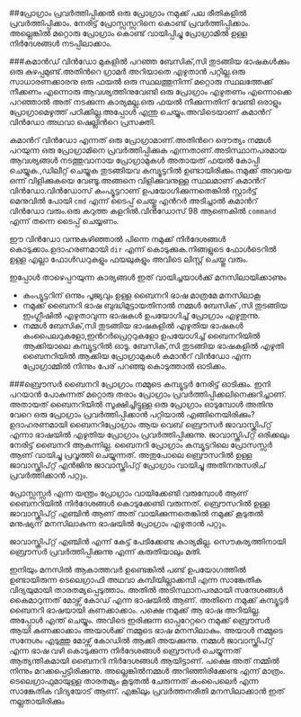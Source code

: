 ##പ്രോഗ്രാം പ്രവര്‍ത്തിപ്പിക്കല്‍
ഒരു പ്രോഗ്രാം നമുക്ക് പല രീതികളില്‍ പ്രവര്‍ത്തിപ്പിക്കാം. നേരിട്ട് പ്രോസ്സസ്സറിനെ കൊണ്ട് പ്രവര്‍ത്തിപ്പിക്കാം. അല്ലെങ്കില്‍ മറ്റൊരു പ്രോഗ്രാം കൊണ്ട് വായിപ്പിച്ചു പ്രോഗ്രാമില്‍ ഉള്ള നിര്‍ദേശങ്ങള്‍ നടപ്പിലാക്കാം.

###കമാന്‍ഡ് വിന്‍ഡോ
മുകളില്‍ പറഞ്ഞ ബേസിക്,സി തുടങ്ങിയ ഭാഷകള്‍ക്കും ഒരു കുഴപ്പമുണ്ട്.അതിന്‍റെ ഗ്രാമര്‍ അറിയാതെ എഴുതാന്‍ പറ്റില്ല.ഒരു സാധാരണക്കാരനു ഒരു ഫയല്‍ ഒരു സ്ഥലത്തുനിന്ന് മറ്റൊരു സ്ഥലത്തേക്ക് നീക്കണം എന്നൊരു ആവശ്യത്തിനുവേണ്ടി ഒരു പ്രോഗ്രാം എഴുതണം എന്നൊക്കെ പറഞ്ഞാല്‍ അത് നടക്കുന്ന കാര്യമല്ല.ഒരു ഫയല്‍ നീക്കുന്നതിന് വേണ്ടി ഒരാളും പ്രോഗ്രാമെഴുത്ത് പഠിക്കില്ല.അപ്പോള്‍ എന്തു ചെയ്യും.അവിടെയാണ് കമാന്‍റ് വിന്‍ഡോ അഥവാ ഷെല്ലിന്‍റെ പ്രസക്തി.

കമാന്‍റ് വിന്‍ഡോ എന്നത് ഒരു പ്രോഗ്രാമാണ്.അതിന്‍റെ ദൌത്യം നമ്മള്‍ പറയുന്ന ഒരു പ്രോഗ്രാമിനെ പ്രവര്‍ത്തിപ്പിക്കുക എന്നതാണ്.അടിസ്ഥാനപരമായ ആവശ്യങ്ങള്‍ നടത്തുവാനായ പ്രോഗ്രാമുകള്‍ അതായത് ഫയല്‍ കോപ്പി ചെയ്യുക.,ഡിലീറ്റ് ചെയ്യുക തുടങ്ങിയവ കമ്പ്യൂട്ടറില്‍ ഉണ്ടായിരിക്കും.നമുക്ക് അവയെ ഒന്ന് വിളിക്കുകയെ വേണ്ടൂ.അങ്ങനെ വിളിക്കുവനുള്ള സ്ഥലമാണ് കമാന്‍റ് വിന്‍ഡോ.വിന്‍ഡോസ് കംപ്യൂട്ടറാണ് ഉപയോഗിക്കുന്നതെങ്കില്‍ സ്റ്റാര്‍ട്ട് മെനുവില്‍ പോയി `cmd` എന്ന് ടൈപ്പ് ചെയ്തു എന്‍റര്‍ അടിച്ചാല്‍ കമാന്‍റ് വിന്‍ഡോ വരും.ഒരു കറുത്ത കളറില്‍.വിന്‍ഡോസ് 98 ആണെകില്‍ `command` എന്ന് തന്നെ ടൈപ്പ് ചെയ്യണം.

ഈ വിന്‍ഡോ വന്നുകഴിഞ്ഞാല്‍ പിന്നെ നമുക്ക് നിര്‍ദേശങ്ങള്‍ കൊടുക്കാം.ഉദാഹരണമായി `dir` എന്ന് കൊടുക്കുക.നിങ്ങളുടെ ഫോള്‍ടെറില്‍ ഉള്ള എല്ലാ ഫോള്‍ഡറുകളും ഫയലുകളും അവിടെ ലിസ്റ്റ് ചെയ്തു വരും.

ഇപ്പോള്‍ താഴെപ്പറയുന്ന കാര്യങ്ങള്‍ ഇത് വായിച്ചയാള്‍ക്ക് മനസിലായിക്കാണും

- കംപ്യൂട്ടറിന് ഒന്നും പൂജ്യവും ഉള്ള ബൈനറി ഭാഷ മാത്രമേ മനസിലാകൂ
- നമുക്ക് ബൈനറി ഭാഷ ബുദ്ധിമുട്ടായതിനാല്‍ നമ്മള്‍ ബേസിക് ,സി തുടങ്ങിയ ഇംഗ്ലീഷില്‍ എഴുതാവുന്ന ഭാഷകള്‍ ഉപയോഗിച്ച് പ്രോഗ്രാം എഴുതുന്നു.
- നമ്മള്‍ ബേസിക്,സി തുടങ്ങിയ ഭാഷകളില്‍ എഴുതിയ ഭാഷകള്‍ കംപൈലറുകളോ,ഇന്‍റര്‍പ്രെറ്ററുകളോ ഉപയോഗിച്ച് ബൈനറിയില്‍ ആക്കിയാലെ കമ്പ്യൂട്ടറില്‍ ഓടൂ.
ബേസിക്,സി തുടങ്ങിയ ഭാഷകളില്‍ എഴുതി ബൈനറിയില്‍ ആക്കിയ പ്രോഗ്രാമുകള്‍ കമാന്‍റ് വിന്‍ഡോ എന്ന പ്രോഗ്രാമ്മില്‍ നിന്നും പേര് പറഞ്ഞു കൊടുത്താല്‍ ഓടിക്കം.

###ബ്രൌസര്‍
ബൈനറി പ്രോഗ്രാം നമ്മുടെ കമ്പ്യൂട്ടര്‍ നേരിട്ട് ഓടിക്കും. ഇനി പറയാന്‍ പോകുന്നത് മറ്റൊരു തരാം പ്രോഗ്രാം പ്രവര്‍ത്തിപ്പിക്കലിനെക്കുറിച്ചാണ്. അതായത് ബൈനറിയില്‍ സൂക്ഷിച്ചിട്ടുള്ള ഒരു പ്രോഗ്രാം ഓടുമ്പോള്‍ അതിനു വേറെ ഒരു പ്രോഗ്രാം പ്രവര്‍ത്തിപ്പിക്കാന്‍ പറ്റിയാല്‍ എങ്ങിനെയിരിക്കും? ഉദാഹരണമായി ബൈനറിപ്രോഗ്രാം ആയ വെബ്‌ ബ്രൌസര്‍ ജാവാസ്ക്രിപ്റ്റ് എന്നാ ഭാഷയില്‍ എഴുതിയ പ്രോഗ്രാം പ്രവര്‍ത്തിപ്പിക്കുന്നു. ജാവാസ്ക്രിപ്റ്റ് ഒരിക്കലും നേരിട്ട് ബൈനറി ആകുന്നില്ല.
ബൈനറി പ്രോഗ്രാം കമ്പ്യൂട്ടറിലെ പ്രോസസ്സര്‍ ആണ് വായിച്ചു പ്രവൃത്തി ചെയ്യുന്നത്. അതുപോലെ ബ്രൌസറില്‍ ഉള്ള ജാവാസ്ക്രിപ്റ്റ് എന്‍ജിനു ജാവാസ്ക്രിപ്റ്റ് പ്രോഗ്രാം വായിച്ചു അതിനനുസരിച് പ്രവര്‍ത്തിക്കാന്‍ പറ്റും.

പ്രോസ്സസ്സര്‍ എന്ന യന്ത്രം പ്രോഗ്രാം വായിക്കേണ്ടി വരുമ്പോള്‍ ആണ് ബൈനറിയില്‍ നിര്‍ദേശങ്ങള്‍ കൊടുക്കേണ്ടി വരുന്നത്. ബ്രൌസറില്‍ ഉള്ള ജാവാസ്ക്രിപ്റ്റ് എഞ്ചിന്‍ ആണ് അത് വായിക്കുന്നതെങ്കില്‍ നമുക്ക് കൂടുതല്‍ മനുഷ്യന് മനസിലാകുന്ന ഭാഷയില്‍ പ്രോഗ്രാം എഴുതാന്‍ പറ്റും.

ജാവാസ്ക്രിപ്റ്റ് എഞ്ചിന്‍ എന്ന് കേട്ട് പേടിക്കേണ്ട കാര്യമില്ല. സൌകര്യത്തിനായി ബ്രൌസര്‍ പ്രവര്‍ത്തിപ്പിക്കുന്നു എന്ന് കരുതിയാലും മതി.

ഇനിയും മനസില്‍ ആകാത്തവര്‍ ഉണ്ടെങ്കില്‍ പണ്ട് ഉപയോഗത്തില്‍ ഉണ്ടായിരുന്ന ടെലെഗ്രാഫി അഥവാ കമ്പിയില്ലാക്കമ്പി എന്ന സാങ്കേതിക വിദ്യയുമായി താരതമ്യപ്പെടുത്താം. അതില്‍ അടിസ്ഥാനപരമായി സന്ദേശങ്ങള്‍ കൈമാറുന്നത് മോഴ്സ് കോഡ് എന്ന ഭാഷയില്‍ ആണ്. അതിനെ നമുക്ക് കമ്പ്യൂട്ടര്‍ ബൈനറി ഭാഷയായി കണക്കാക്കാം. പക്ഷെ നമുക്ക് ആ ഭാഷ അറിയില്ല. അപ്പോള്‍ എന്ത് ചെയ്യും. അവിടെ ഇരിക്കുന്ന ഓപ്പറേറ്ററെ നമുക്ക് ബ്രൌസര്‍ ആയി കണക്കാക്കാം അയാള്‍ക്ക് നമ്മുടെ ഭാഷ മനസിലാകും. അയാള്‍ നമ്മുടെ സന്ദേശം എടുത്തു മോഴ്സ് കോഡില്‍ ആക്കി അയക്കുന്നു. നമ്മള്‍ ജാവാസ്ക്രിപ്റ്റ് എന്ന ഭാഷ വഴി കൊടുക്കുന്ന നിര്‍ദേശങ്ങള്‍ ബ്രൌസര്‍ ചെയ്യുന്നത് ആത്യന്തികമായി ബൈനറി നിര്‍ദേശങ്ങള്‍ ആയിട്ടാണ്. പക്ഷെ അത് നമ്മില്‍ നിന്നും മറക്കപ്പെട്ടിരിക്കുന്നു. അല്ലെങ്കില്‍നമ്മള്‍ അറിഞ്ഞിരിക്കേണ്ട എന്ന് മാത്രം.
ടെലെഗ്രാഫുമായുള്ള താരതമ്യം കൂടുതല്‍ ചേരുന്നത് കംപൈലെര്‍ എന്ന സാങ്കേതിക വിദ്യയോട് ആണ്. എങ്കിലും പ്രവര്‍ത്തനരീതി മനസിലാക്കാന്‍ ഇത് നല്ലതായിരിക്കും